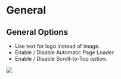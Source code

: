 # General

## General Options

* Use text for logo instead of image.
* Enable / Disable Automatic Page Loader.
* Enable / Disable Scroll-to-Top option.

![](http://transvelo.github.io/unicase/docs/images/theme-options-general.png)

